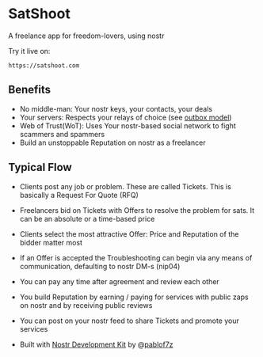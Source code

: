# SatShoot
A freelance app for freedom-lovers, using nostr

Try it live on:
```
https://satshoot.com
```

## Benefits
- No middle-man: Your nostr keys, your contacts, your deals
- Your servers: Respects your relays of choice (see [outbox model](https://nostr-nips.com/nip-65))
- Web of Trust(WoT): Uses Your nostr-based social network to fight scammers and spammers
- Build an unstoppable Reputation on nostr as a freelancer

## Typical Flow
- Clients post any job or problem. These are called Tickets. This is basically a Request For Quote (RFQ)
- Freelancers bid on Tickets with Offers to resolve the problem for sats. It can be an absolute or a time-based price
- Clients select the most attractive Offer: Price and Reputation of the bidder matter most
- If an Offer is accepted the Troubleshooting can begin via any means of communication, defaulting to nostr DM-s (nip04)
- You can pay any time after agreement and review each other
- You build Reputation by earning / paying for services with public zaps on nostr and by receiving public reviews
- You can post on your nostr feed to share Tickets and promote your services

- Built with [Nostr Development Kit](https://github.com/nostr-dev-kit/ndk) by @[pablof7z](https://github.com/pablof7z)
